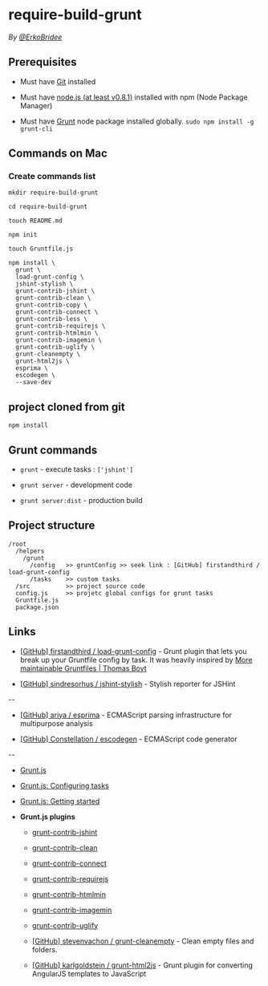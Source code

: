 # require-build-grunt

*By [@ErkoBridee](https://twitter.com/erkobridee)*

## Prerequisites

* Must have [Git](http://git-scm.com/) installed

* Must have [node.js (at least v0.8.1)](http://nodejs.org/) installed with npm (Node Package Manager)

* Must have [Grunt](https://github.com/gruntjs/grunt) node package installed globally.  `sudo npm install -g grunt-cli`


## Commands on Mac

### Create commands list

```
mkdir require-build-grunt

cd require-build-grunt

touch README.md

npm init

touch Gruntfile.js

npm install \
  grunt \
  load-grunt-config \
  jshint-stylish \
  grunt-contrib-jshint \
  grunt-contrib-clean \
  grunt-contrib-copy \
  grunt-contrib-connect \
  grunt-contrib-less \
  grunt-contrib-requirejs \
  grunt-contrib-htmlmin \
  grunt-contrib-imagemin \
  grunt-contrib-uglify \
  grunt-cleanempty \
  grunt-html2js \
  esprima \
  escodegen \
  --save-dev
```

## project cloned from git

```
npm install
```

## Grunt commands

* `grunt` - execute tasks : `['jshint']`

* `grunt server` - development code

* `grunt server:dist` - production build
 

## Project structure

```
/root
  /helpers
    /grunt
      /config   >> gruntConfig >> seek link : [GitHub] firstandthird / load-grunt-config
      /tasks    >> custom tasks
  /src          >> project source code
  config.js     >> projetc global configs for grunt tasks
  Gruntfile.js
  package.json
```


## Links

* [[GitHub] firstandthird / load-grunt-config](https://github.com/firstandthird/load-grunt-config) - Grunt plugin that lets you break up your Gruntfile config by task. It was heavily inspired by [More maintainable Gruntfiles | Thomas Boyt](http://www.thomasboyt.com/2013/09/01/maintainable-grunt.html)

* [[GitHub] sindresorhus / jshint-stylish](https://github.com/sindresorhus/jshint-stylish) - Stylish reporter for JSHint

--

* [[GitHub] ariya / esprima](https://github.com/ariya/esprima) - ECMAScript parsing infrastructure for multipurpose analysis

* [[GitHub] Constellation / escodegen](https://github.com/Constellation/escodegen) - ECMAScript code generator

--

* [Grunt.js](http://gruntjs.com)

* [Grunt.js: Configuring tasks](http://gruntjs.com/configuring-tasks)

* [Grunt.js: Getting started](http://gruntjs.com/getting-started)

* **Grunt.js plugins**

  * [grunt-contrib-jshint](https://github.com/gruntjs/grunt-contrib-jshint)

  * [grunt-contrib-clean](https://github.com/gruntjs/grunt-contrib-clean)

  * [grunt-contrib-connect](https://github.com/gruntjs/grunt-contrib-connect)

  * [grunt-contrib-requirejs](https://github.com/gruntjs/grunt-contrib-requirejs)

  * [grunt-contrib-htmlmin](https://github.com/gruntjs/grunt-contrib-htmlmin)

  * [grunt-contrib-imagemin](https://github.com/gruntjs/grunt-contrib-imagemin)

  * [grunt-contrib-uglify](https://github.com/gruntjs/grunt-contrib-uglify)

  * [[GitHub] stevenvachon / grunt-cleanempty](https://github.com/stevenvachon/grunt-cleanempty) - Clean empty files and folders. 

  * [[GitHub] karlgoldstein / grunt-html2js](https://github.com/karlgoldstein/grunt-html2js) - Grunt plugin for converting AngularJS templates to JavaScript

